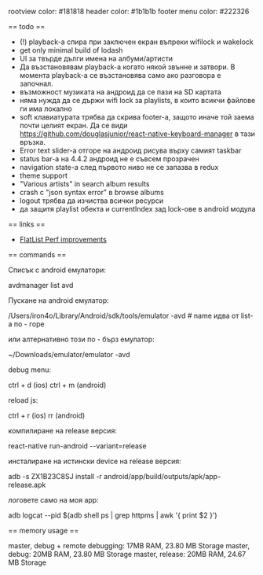 rootview color: #181818
header color: #1b1b1b
footer menu color: #222326

== todo ==

* (!) playback-а спира при заключен екран въпреки wifilock и wakelock
* get only minimal build of lodash
* UI за твърде дълги имена на албуми/артисти
* Да възстановявам playback-a когато някой звънне и затвори. В момента playback-а се възстановява
  само ако разговора е започнал.
* възможност музиката на андроид да се пази на SD картата
* няма нужда да се държи wifi lock за playlists, в които всикчи файлове ги има локално
* soft клавиатурата трябва да скрива footer-а, защото иначе той заема почти целият екран. Да се види
  https://github.com/douglasjunior/react-native-keyboard-manager в тази връзка.
* Error text slider-а отгоре на андроид рисува върху самият taskbar
* status bar-а на 4.4.2 андроид не е съвсем прозрачен
* navigation state-a след първото ниво не се запазва в redux
* theme support
* "Various artists" in search album results
* crash с "json syntax error" в browse albums
* logout трябва да изчиства всички ресурси
* да защитя playlist обекта и currentIndex зад lock-ове в android модула


== links ==

* [FlatList Perf improvements](https://github.com/facebook/react-native/issues/15930#issuecomment-373816387)


== commands ==

Списък с android емулатори:

avdmanager list avd

Пускане на android емулатор:

/Users/iron4o/Library/Android/sdk/tools/emulator -avd <name> # name идва от list-а по - горе

или алтернативно този по - бърз емулатор:

~/Downloads/emulator/emulator -avd <name>

debug menu:

ctrl + d (ios)
ctrl + m (android)

reload js:

ctrl + r (ios)
rr (android)

компилиране на release версия:

react-native run-android --variant=release

инсталиране на истински device на release версия:

adb -s ZX1B23C8SJ install -r android/app/build/outputs/apk/app-release.apk

логовете само на моя арр:

adb logcat --pid $(adb shell ps | grep httpms | awk '{ print $2 }')

== memory usage ==

master, debug + remote debugging: 17MB RAM, 23.80 MB Storage
master, debug: 20MB RAM, 23.80 MB Storage
master, release: 20MB RAM, 24.67 MB Storage

